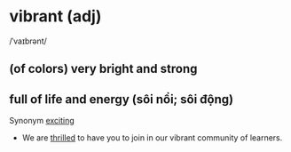 # vibrant (adj)

/ˈvaɪbrənt/

## (of colors) very bright and strong

## full of life and energy (sôi nổi; sôi động)

Synonym [exciting]()

- We are [thrilled](thrill-v.md#to-cause-somebody-to-feel-very-pleased-or-excited-hết-sức-vui-mừng) to have you to join in our vibrant community of learners.